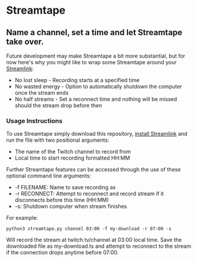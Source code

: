 # Streamtape

## Name a channel, set a time and let Streamtape take over.

Future development may make Streamtape a bit more substantial, but for now here's why you might like to wrap some Streamtape around your [Streamlink](https://github.com/streamlink/streamlink):

* No lost sleep - Recording starts at a specified time 
* No wasted energy - Option to automatically shutdown the computer once the stream ends
* No half streams - Set a reconnect time and nothing will be missed should the stream drop before then

### Usage Instructions

To use Streamtape simply download this repository, [install Streamlink](https://streamlink.github.io/install.html) and run the file with two positional arguments:  

* The name of the Twitch channel to record from
* Local time to start recording formatted HH:MM

Further Streamtape features can be accessed through the use of these optional command line arguments:

* -f FILENAME: Name to save recording as
*  -r RECONNECT: Attempt to reconnect and record stream if it disconnects before this time (HH:MM)
*  -s: Shutdown computer when stream finishes

For example:
```
python3 streamtape.py channel 03:00 -f my-download -r 07:00 -s
```
Will record the stream at twitch.tv/channel at 03:00 local time. Save the downloaded file as my-download.ts and attempt to reconnect to the stream if the connection drops anytime before 07:00.
